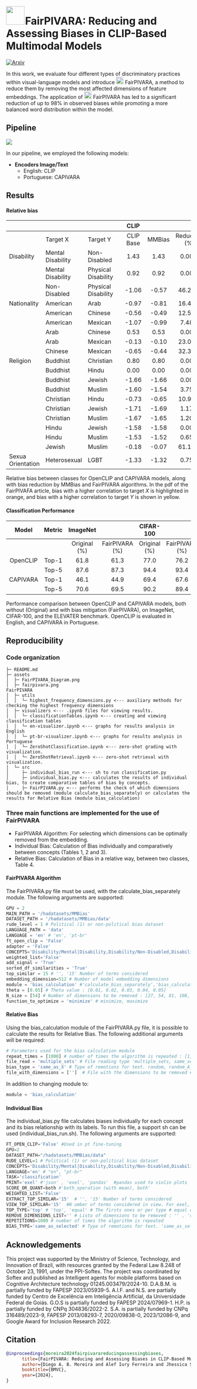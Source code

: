 # <img src="assets/fairpivara.png" style="width:50px; margin-right:-5px"> FairPIVARA: Reducing and Assessing Biases in CLIP-Based Multimodal Models 

[![Arxiv](https://img.shields.io/badge/Arxiv-2409.19474_--_2024-red?color=crimson)](https://arxiv.org/abs/2409.19474)

In this work, we evaluate four different types of discriminatory practices within visual-language models and introduce <img src="assets/fairpivara.png" style="width:20px"> FairPIVARA, a method to reduce them by removing the most affected dimensions of feature embeddings. The application of <img src="assets/fairpivara.png" style="width:20px"> FairPIVARA has led to a significant reduction of up to 98\% in observed biases while promoting a more balanced word distribution within the model.

## Pipeline
<img src="assets/FairPIVARA_Diagram.png" >

In our pipeline, we employed the following models:

+ **Encoders Image/Text**
    - English: CLIP 
    - Portuguese: CAPIVARA

## Results

#### Relative bias

|                   |                   |                     |   |    CLIP   |        |               |            |               |   | CAPIVARA |            |               |
|-------------------|-------------------|---------------------|---|:---------:|:------:|:-------------:|:----------:|:-------------:|---|:--------:|:----------:|:-------------:|
|                   |      Target X     |       Target Y      |   | CLIP Base | MMBias | Reduction (%) | FairPIVARA | Reduction (%) |   | CAPIVARA | FairPIVARA | Reduction (%) |
|     Disability    | Mental Disability |     Non-Disabled    |   |    1.43   |  1.43  |     0.00%     |    0.01    |     99.30%    |   |   1.63   |    -0.01   |     99.39%    |
|                   | Mental Disability | Physical Disability |   |    0.92   |  0.92  |     0.00%     |    0.01    |     98.91%    |   |   1.12   |    0.02    |     98.21%    |
|                   |    Non-Disabled   | Physical Disability |   |   -1.06   |  -0.57 |     46.23%    |    0.02    |     98.11%    |   |   -1.32  |    0.00    |    100.00%    |
|    Nationality    |      American     |         Arab        |   |   -0.97   |  -0.81 |     16.49%    |    0.01    |     98.97%    |   |   -1.21  |    0.00    |    100.00%    |
|                   |      American     |       Chinese       |   |   -0.56   |  -0.49 |     12.50%    |    0.02    |     96.43%    |   |   -0.62  |    0.00    |    100.00%    |
|                   |      American     |       Mexican       |   |   -1.07   |  -0.99 |     7.48%     |    0.00    |    100.00%    |   |   -0.92  |    0.00    |    100.00%    |
|                   |        Arab       |       Chinese       |   |    0.53   |  0.53  |     0.00%     |    0.00    |    100.00%    |   |   0.76   |    0.00    |    100.00%    |
|                   |        Arab       |       Mexican       |   |   -0.13   |  -0.10 |     23.08%    |    -0.02   |     84.62%    |   |   0.43   |    -0.02   |     95.33%    |
|                   |      Chinese      |       Mexican       |   |   -0.65   |  -0.44 |     32.31%    |    0.00    |    100.00%    |   |   -0.37  |    -0.01   |     97.32%    |
|      Religion     |      Buddhist     |      Christian      |   |    0.80   |  0.80  |     0.00%     |    -0.01   |     98.75%    |   |   0.77   |    0.00    |    100.00%    |
|                   |      Buddhist     |        Hindu        |   |    0.00   |  0.00  |     0.00%     |    0.05    |     0.00%     |   |   0.08   |    0.01    |     87.68%    |
|                   |      Buddhist     |        Jewish       |   |   -1.66   |  -1.66 |     0.00%     |    0.01    |     99.40%    |   |   -1.62  |    0.00    |    100.00%    |
|                   |      Buddhist     |        Muslim       |   |   -1.60   |  -1.54 |     3.75%     |    0.01    |     99.38%    |   |   -1.51  |    0.01    |     99.34%    |
|                   |     Christian     |        Hindu        |   |   -0.73   |  -0.65 |     10.96%    |    -0.02   |     97.26%    |   |   -0.67  |    0.00    |    100.00%    |
|                   |     Christian     |        Jewish       |   |   -1.71   |  -1.69 |     1.17%     |    0.00    |    100.00%    |   |   -1.72  |    -0.01   |     99.42%    |
|                   |     Christian     |        Muslim       |   |   -1.67   |  -1.65 |     1.20%     |    0.01    |     99.40%    |   |   -1.65  |    0.01    |     99.39%    |
|                   |       Hindu       |        Jewish       |   |   -1.58   |  -1.58 |     0.00%     |    -0.01   |     99.37%    |   |   -1.60  |    0.02    |     98.75%    |
|                   |       Hindu       |        Muslim       |   |   -1.53   |  -1.52 |     0.65%     |    0.02    |     98.69%    |   |   -1.50  |    0.01    |     99.33%    |
|                   |       Jewish      |        Muslim       |   |   -0.18   |  -0.07 |     61.11%    |    0.02    |     88.89%    |   |   0.07   |    0.01    |     85.24%    |
| Sexua Orientation |    Heterosexual   |         LGBT        |   |   -1.33   |  -1.32 |     0.75%     |    0.02    |     98.50%    |   |   -1.18  |    0.02    |     98.30%    |

Relative bias between classes for OpenCLIP and CAPIVARA models, along with bias reduction by MMBias and FairPIVARA algorithms. In the pdf of the FairPIVAFA article, bias with a higher correlation to target $X$ is highlighted in orange, and bias with a higher correlation to target $Y$ is shown in yellow.

#### Classification Performance

|   Model  | Metric |    ImageNet   |                 |   CIFAR-100   |                 |    ELEVATER   |                 |
|:--------:|:------:|:-------------:|:---------------:|:-------------:|:---------------:|:-------------:|:---------------:|
|          |        | Original (\%) | FairPIVARA (\%) | Original (\%) | FairPIVARA (\%) | Original (\%) | FairPIVARA (\%) |
| OpenCLIP |  Top-1 |      61.8     |       61.3      |      77.0     |       76.2      |      61.6     |       60.8      |
|          |  Top-5 |      87.6     |       87.3      |      94.4     |       93.4      |               |                 |
| CAPIVARA |  Top-1 |      46.1     |       44.9      |      69.4     |       67.6      |      57.5     |       56.5      |
|          |  Top-5 |      70.6     |       69.5      |      90.2     |       89.4      |               |                 |

Performance comparison between OpenCLIP and CAPIVARA models, both without (Original) and with bias mitigation (FairPIVARA), on ImageNet, CIFAR-100, and the ELEVATER benchmark. OpenCLIP is evaluated in English, and CAPIVARA in Portuguese.


## Reproducibility
<!-- ### Installation
Run the following command to install required packages.

```bash
pip install -r requirements.txt
``` -->

### Code organization

```
├─ README.md
├─ assets
│  ├─ FairPIVARA_Diagram.png
│  ├─ fairpivara.png
FairPIVARA
│  ├─ utils					
│  │  └─ highest_frequency_dimensions.py <--- auxiliary methods for checking the highest frequency dimensions
│  ├─ visualizers <--- .ipynb files for viewing results.				
│  │  └─ classificationTables.ipynb <--- creating and viewing classification tables
│  │  └─ en-visualizer.ipynb <--- graphs for results analysis in English
│  │  └─ pt-br-visualizer.ipynb <--- graphs for results analysis in Portuguese
│  │  └─ ZeroShotClassification.ipynb <--- zero-shot grading with visualization.
│  │  └─ ZeroShotRetrieval.ipynb <--- zero-shot retrieval with visualization.
│  └─ src
│     ├─ individual_bias_run <--- sh to run classification.py
│     ├─ individual_bias.py <--- calculates the results of individual bias, to create comparative tables of bias by concepts.
│     ├─ FairPIVARA.py <--- performs the check of which dimensions should be removed (module calculate_bias_separately) or calculates the results for Relative Bias (module bias_calculation)
```

### Three main functions are implemented for the use of FairPIVARA
+ FairPIVARA Algorithm: For selecting which dimensions can be optimally removed from the embedding.
+ Individual Bias: Calculation of Bias individually and comparatively between concepts (Tables 1, 2 and 3).
+ Relative Bias: Calculation of Bias in a relative way, between two classes, Table 4.

#### FairPIVARA Algorithm

The FairPIVARA.py file must be used, with the calculate_bias_separately module.
The following arguments are supported:

```python
GPU = 2 
MAIN_PATH = '/hadatasets/MMBias'
DATASET_PATH = '/hadatasets/MMBias/data'
rude_level = 1 # Political (1) or non-political bias dataset
LANGUAGE_PATH = 'data'
LANGUAGE = 'en' # 'en', 'pt-br'
ft_open_clip = 'False'
adapter = 'False'
CONCEPTS='Disability/Mental|Disability,Disability/Non-Disabled,Disability/Physical|Disability,Nationality/American,Nationality/Arab,Nationality/Chinese,Nationality/Mexican,Religion/Buddhist,Religion/Christian,Religion/Hindu,Religion/Jewish,Religion/Muslim,Sexual|Orientation/Heterosexual,Sexual|Orientation/LGBT' # Concepts used in classification  (| for space and , for and)
weighted_list='False'
add_signal = 'True'
sorted_df_similarities = 'True'
top_similar = 15 # '', '15' Number of terms considered
embedding_dimension=512 # Number of model embedding dimensions
module = 'bias_calculation' #'calculate_bias_separately','bias_calculation' 
theta = [0.05] # Theta value : [0.01, 0.02, 0.03, 0.04, 0.05]
N_size = [54] # Number of dimensions to be removed : [27, 54, 81, 108, 135, 162, 189, 216, 243, 270, 297, 324, 351, 378, 405, 432, 459, 486, 512]
function_to_optimize = 'minimize' # minimize, maximize
```

#### Relative Bias

Using the bias_calculation module of the FairPIVARA.py file, it is possible to calculate the results for Relative Bias.
The following additional arguments will be required:

```python
# Parameters used for the bias calculation module
repeat_times = [1000] # number of times the algorithm is repeated : [1, 100, 1000]
file_read = 'multiple_sets' # File reading type 'multiple_sets, same_set'
bias_type = 'same_as_X' # Type of remotions for text. random, random_A_B, same_as_X, none
file_with_dimensions = ['']  # File with the dimensions to be removed #'results/theta-001to005/results_theta_0-05.txt'
```

In addition to changing module to:

```python
module = 'bias_calculation' 
```

#### Individual Bias

The individual_bias.py file calculates biases individually for each concept and its bias relationship with its labels.
To run this file, a support sh can be used (individual_bias_run.sh).
The following arguments are supported:

```python
FT_OPEN_CLIP='False' #Used in pt fine-tuning
GPU=2 
DATASET_PATH="/hadatasets/MMBias/data"
RUDE_LEVEL=1 # Political (1) or non-political bias dataset
CONCEPTS='Disability/Mental|Disability,Disability/Non-Disabled,Disability/Physical|Disability,Nationality/American,Nationality/Arab,Nationality/Chinese,Nationality/Mexican,Religion/Buddhist,Religion/Christian,Religion/Hindu,Religion/Jewish,Religion/Muslim,Sexual|Orientation/Heterosexual,Sexual|Orientation/LGBT' # Concepts used in classification  (| for space and , for and)
LANGUAGE='en' # "en", "pt-br"
TASK='classification'
PRINT='exel' #'json' , 'exel', 'pandas'  #pandas used to violin plots
SCORE_OR_QUANT=both #'both_operation (with mean), both'
WEIGHTED_LIST='False'
EXTRACT_TOP_SIMILAR='15'  # '', '15' Number of terms considered
VIEW_TOP_SIMILAR='15'  #N umber of terms considered in view. For exel, we used '15'. For the violin, it is necessary to have value ''. 
TOP_TYPE='top' # 'top', 'equal' # The firsts ones or per type # equal don't work with pandas print
REMOVE_DIMENSIONS_LIST='' # Listo of dimensions to be removed : '' , 'results/theta-001to005/results_theta_same_values.txt'
REPETITIONS=1000 # number of times the algorithm is repeated 
BIAS_TYPE='same_as_selected' # Type of remotions for text. 'same_as_selected','random_text','random' Used with remove-dimensions-list, if remove-dimensions-list is empty, this parameter is ignored

```

## Acknowledgements

This project was supported by the Ministry of Science, Technology, and Innovation of Brazil, with resources granted by the Federal Law 8.248 of October 23, 1991, under the PPI-Softex. The project was coordinated by Softex and published as Intelligent agents for mobile platforms based on Cognitive Architecture technology 01245.003479/2024-10. D.A.B.M. is partially funded by FAPESP 2023/05939-5. A.I.F. and N.S. are partially funded by Centro de Excelência em Inteligência Artificial, da Universidade Federal de Goiás. G.O.S is partially funded by FAPESP 2024/07969-1. H.P. is partially funded by CNPq 304836/2022-2. S.A. is partially funded by CNPq 316489/2023-9, FAPESP 2013/08293-7, 2020/09838-0, 2023/12086-9, and Google Award for Inclusion Research 2022.

## Citation
```bibtex
@inproceedings{moreira2024fairpivarareducingassessingbiases,
      title={FairPIVARA: Reducing and Assessing Biases in CLIP-Based Multimodal Models}, 
      author={Diego A. B. Moreira and Alef Iury Ferreira and Jhessica Silva and Gabriel Oliveira dos Santos and Luiz Pereira and João Medrado Gondim and Gustavo Bonil and Helena Maia and Nádia da Silva and Simone Tiemi Hashiguti and Jefersson A. dos Santos and Helio Pedrini and Sandra Avila},
      booktitle={BMVC},
      year={2024},
}
```
